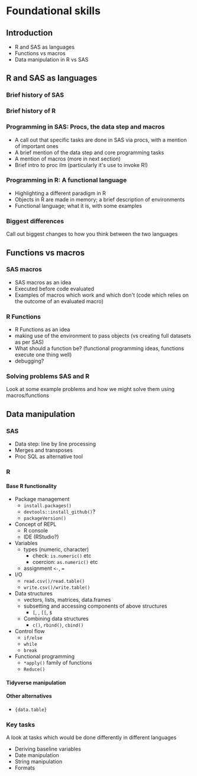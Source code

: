 # Foundational skills

## Introduction

- R and SAS as languages
- Functions vs macros
- Data manipulation in R vs SAS

## R and SAS as languages

### Brief history of SAS

### Brief history of R

### Programming in SAS: Procs, the data step and macros

- A call out that specific tasks are done in SAS via procs, with a mention of important ones
- A brief mention of the data step and core programming tasks
- A mention of macros (more in next section)
- Brief intro to proc ilm (particularly it's use to invoke R!)


### Programming in R: A functional language

- Highlighting a different paradigm in R
- Objects in R are made in memory; a brief description of environments
- Functional language; what it is, with some examples

### Biggest differences

Call out biggest changes to how you think between the two languages

## Functions vs macros

### SAS macros

- SAS macros as an idea
- Executed before code evaluated
- Examples of macros which work and which don't (code which relies on the outcome of an evaluated macro)

### R Functions

- R Functions as an idea
- making use of the environment to pass objects (vs creating full datasets as per SAS)
- What should a function be? (functional programming ideas, functions execute one thing well)
- debugging?

### Solving problems SAS and R

Look at some example problems and how we might solve them using macros/functions


## Data manipulation

### SAS

- Data step: line by line processing
- Merges and transposes
- Proc SQL as alternative tool

### R 

#### Base R functionality

- Package management
    - `install.packages()`
    - `devtools::install_github()`?
    - `packageVersion()`
- Concept of REPL
    - R console
    - IDE (RStudio?)
- Variables
    - types (numeric, character)
        - check: `is.numeric()` etc
        - coercion: `as.numeric()` etc
    - assignment `<-`, `=`
- I/O
    - `read.csv()/read.table()`
    - `write.csv()/write.table()`
- Data structures
    - vectors, lists, matrices, data.frames
    - subsetting and accessing components of above structures
        - `[`, , `[[`, `$`
    - Combining data structures
        - `c()`, `rbind()`, `cbind()`
- Control flow
    - `if/else`
    - `while`
    - `break`
- Functional programming
    - `*apply()` family of functions
    - `Reduce()`

#### Tidyverse manipulation


#### Other alternatives

- `{data.table}`

### Key tasks

A look at tasks which would be done differently in different languages

- Deriving baseline variables
- Date manipulation
- String manipulation
- Formats

